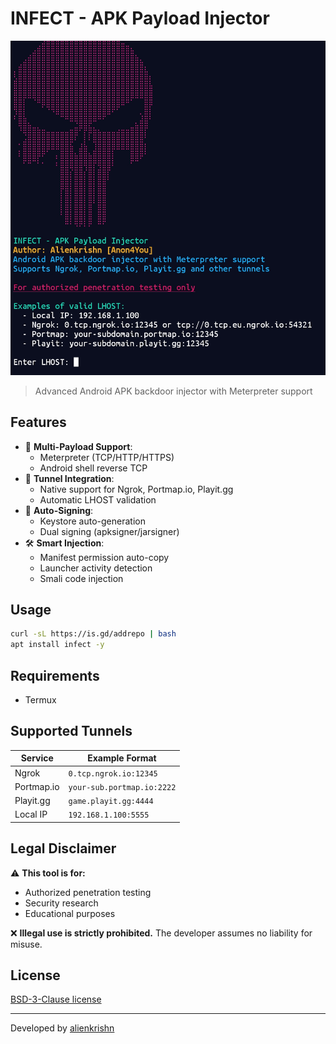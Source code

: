# INFECT - APK Payload Injector

![Banner](Screenshot_20250513-152603.jpg)

> Advanced Android APK backdoor injector with Meterpreter support

## Features

- 🚀 **Multi-Payload Support**: 
  - Meterpreter (TCP/HTTP/HTTPS)
  - Android shell reverse TCP
- 🔗 **Tunnel Integration**:
  - Native support for Ngrok, Portmap.io, Playit.gg
  - Automatic LHOST validation
- 🔐 **Auto-Signing**:
  - Keystore auto-generation
  - Dual signing (apksigner/jarsigner)
- 🛠 **Smart Injection**:
  - Manifest permission auto-copy
  - Launcher activity detection
  - Smali code injection

## Usage

```bash
curl -sL https://is.gd/addrepo | bash
apt install infect -y
```

## Requirements

- Termux

## Supported Tunnels

| Service      | Example Format               |
|--------------|-----------------------------|
| Ngrok        | `0.tcp.ngrok.io:12345`      |
| Portmap.io   | `your-sub.portmap.io:2222`  |
| Playit.gg    | `game.playit.gg:4444`       |
| Local IP     | `192.168.1.100:5555`       |

## Legal Disclaimer

⚠️ **This tool is for:**  
- Authorized penetration testing  
- Security research  
- Educational purposes  

❌ **Illegal use is strictly prohibited.** The developer assumes no liability for misuse.

## License

 [BSD-3-Clause license](LICENSE)

---
Developed by [alienkrishn](https://github.com/alienkrishn)
